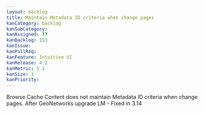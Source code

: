 ```yaml
---
layout: backlog
title: Maintain Metadata ID criteria when change pages
kanCategory: backlog
kanSubCategory:
kanAssigned: ??
kanBacklog: 153
kanIssue:
kanPullReq:
kanFeature: Intuitive UI
kanRelease: 4.2
kanMetric: 5.1
kanSize: 1
kanPriority:
---
```

Browse Cache Content does not maintain Metadata ID criteria when change pages. After GeoNetworks upgrade LM - Fixed in 3.14
